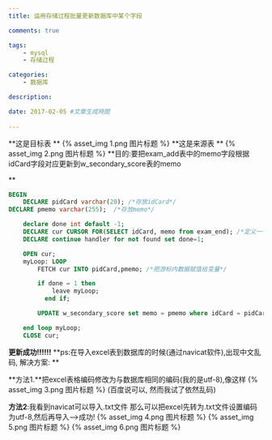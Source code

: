 ```yaml
---
title: 运用存储过程批量更新数据库中某个字段

comments: true    

tags: 
    - mysql
    - 存储过程

categories: 
    - 数据库

description: 

date: 2017-02-05 #文章生成時間
   
---
```


**这是目标表 **
{% asset_img 1.png 图片标题 %}
**这是来源表 **
{% asset_img 2.png 图片标题 %}
**目的:要把exam_add表中的memo字段根据idCard字段对应更新到w_secondary_score表的memo

**

<!--more-->

```sql
BEGIN
    DECLARE pidCard varchar(20); /*存放idCard*/
DECLARE pmemo varchar(255);  /*存放memo*/

    declare done int default -1; 
    DECLARE cur CURSOR FOR(SELECT idCard, memo from exam_end); /*定义一个游标*/
    DECLARE continue handler for not found set done=1;  

    OPEN cur;
    myLoop: LOOP  
        FETCH cur INTO pidCard,pmemo; /*把游标内数据赋值给变量*/

        if done = 1 then   
            leave myLoop;  
          end if;  

        UPDATE w_secondary_score set memo = pmemo where idCard = pidCard; /*循环更新*/

    end loop myLoop; 
    CLOSE cur;
```

**更新成功!!!!!!**
**ps:在导入excel表到数据库的时候(通过navicat软件),出现中文乱码, 解决方案: **

**方法1.**把excel表格编码修改为与数据库相同的编码(我的是utf-8),像这样 
{% asset_img 3.png 图片标题 %}
(百度说可以, 然而我试了依然乱码) 

**方法2**:我看到navicat可以导入.txt文件 那么可以把excel先转为.txt文件设置编码为utf-8,然后再导入—–>成功!
{% asset_img 4.png 图片标题 %}
{% asset_img 5.png 图片标题 %}
{% asset_img 6.png 图片标题 %}